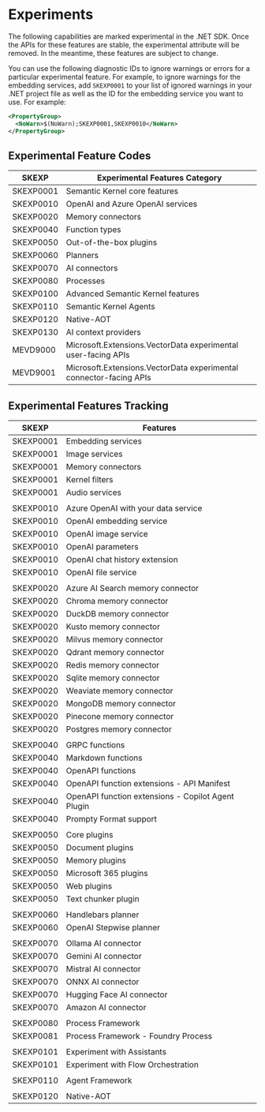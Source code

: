 # Experiments

The following capabilities are marked experimental in the .NET SDK. Once the APIs for these features are stable, the experimental attribute will be removed. In the meantime, these features are subject to change.

You can use the following diagnostic IDs to ignore warnings or errors for a particular experimental feature. For example, to ignore warnings for the embedding services, add `SKEXP0001` to your list of ignored warnings in your .NET project file as well as the ID for the embedding service you want to use. For example:

```xml
<PropertyGroup>
  <NoWarn>$(NoWarn);SKEXP0001,SKEXP0010</NoWarn>
</PropertyGroup>
```

## Experimental Feature Codes

| SKEXP​ | Experimental Features Category​​ |
|-------|--------------------------------|
| SKEXP0001 | Semantic Kernel core features |
| SKEXP0010 | OpenAI and Azure OpenAI services |
| SKEXP0020 | Memory connectors |
| SKEXP0040 | Function types |
| SKEXP0050 | Out-of-the-box plugins |
| SKEXP0060 | Planners |
| SKEXP0070 | AI connectors |
| SKEXP0080 | Processes |
| SKEXP0100 | Advanced Semantic Kernel features |
| SKEXP0110 | Semantic Kernel Agents |
| SKEXP0120 | Native-AOT |
| SKEXP0130 | AI context providers |
| MEVD9000 | Microsoft.Extensions.VectorData experimental user-facing APIs |
| MEVD9001 | Microsoft.Extensions.VectorData experimental connector-facing APIs |

## Experimental Features Tracking

| SKEXP​ | Features​​ |
|-------|----------|
| SKEXP0001 | Embedding services |
| SKEXP0001 | Image services |
| SKEXP0001 | Memory connectors |
| SKEXP0001 | Kernel filters |
| SKEXP0001 | Audio services |
| | | | | | | |
| SKEXP0010 | Azure OpenAI with your data service |
| SKEXP0010 | OpenAI embedding service |
| SKEXP0010 | OpenAI image service |
| SKEXP0010 | OpenAI parameters |
| SKEXP0010 | OpenAI chat history extension |
| SKEXP0010 | OpenAI file service |
| | | | | | | |
| SKEXP0020 | Azure AI Search memory connector |
| SKEXP0020 | Chroma memory connector |
| SKEXP0020 | DuckDB memory connector |
| SKEXP0020 | Kusto memory connector |
| SKEXP0020 | Milvus memory connector |
| SKEXP0020 | Qdrant memory connector |
| SKEXP0020 | Redis memory connector |
| SKEXP0020 | Sqlite memory connector |
| SKEXP0020 | Weaviate memory connector |
| SKEXP0020 | MongoDB memory connector |
| SKEXP0020 | Pinecone memory connector |
| SKEXP0020 | Postgres memory connector |
| | | | | | | |
| SKEXP0040 | GRPC functions |
| SKEXP0040 | Markdown functions |
| SKEXP0040 | OpenAPI functions |
| SKEXP0040 | OpenAPI function extensions - API Manifest |
| SKEXP0040 | OpenAPI function extensions - Copilot Agent Plugin |
| SKEXP0040 | Prompty Format support |
| | | | | | | |
| SKEXP0050 | Core plugins |
| SKEXP0050 | Document plugins |
| SKEXP0050 | Memory plugins |
| SKEXP0050 | Microsoft 365 plugins |
| SKEXP0050 | Web plugins |
| SKEXP0050 | Text chunker plugin |
| | | | | | | |
| SKEXP0060 | Handlebars planner |
| SKEXP0060 | OpenAI Stepwise planner |
| | | | | | | |
| SKEXP0070 | Ollama AI connector | | | | | |
| SKEXP0070 | Gemini AI connector | | | | | |
| SKEXP0070 | Mistral AI connector | | | | | |
| SKEXP0070 | ONNX AI connector | | | | | |
| SKEXP0070 | Hugging Face AI connector | | | | | |
| SKEXP0070 | Amazon AI connector | | | | | |
| | | | | | | |
| SKEXP0080 | Process Framework |
| SKEXP0081 | Process Framework - Foundry Process
| | | | | | | |
| SKEXP0101 | Experiment with Assistants |
| SKEXP0101 | Experiment with Flow Orchestration |
| | | | | | | |
| SKEXP0110 | Agent Framework |
| | | | | | | |
| SKEXP0120 | Native-AOT |
